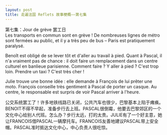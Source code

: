 ```yaml
---
layout: post
title: 走遍法国 Reflets 故事梗概——第七集
---
```


<p>第七集：Jour de grève 罢工日<br />Les transports en commun sont en grève ! De nombreuses lignes de métro sont fermées au public, et il y a très peu de bus – Paris est pratiquement paralysé.</p>
<p>Benoît est obligé de se lever tôt et d&#39;aller au travail à pied. Quant à Pascal, il n&#39;a vraiment pas de chance : il doit faire un remplacement dans un centre culturel en banlieue parisienne. Comment faire ? Y aller à pied ? C&#39;est trop loin. Prendre un taxi ? C&#39;est très cher ! </p>
<p>Julie trouve une bonne idée : elle demande à François de lui prêter une moto. François conseille très gentiment à Pascal de porter un casque. Au centre, le responsable est surpris de voir Pascal arriver à l&#39;heure.</p>
<p>公交系统罢工了！许多地铁线路已关闭，公共汽车也很少，巴黎基本上陷于瘫痪。BENOIT不得不早起，准备步行去上班。PASCAL很倒霉，他要去巴黎郊区的一个文化中心给别人代班。怎么办？步行太远，打的太贵。JULIE有了一个好主意，她让FRANCOIS借PASCAL一辆摩托车。FRANCOIS友善地建议PASCAL带上安全帽。PASCAL准时抵达文化中心，中心负责人很吃惊。 </p>
